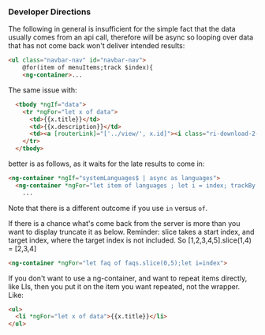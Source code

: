 ### Developer Directions


The following in general is insufficient
for the simple fact that the data usually
comes from an api call, therefore will be async
so looping over data that has not come back
won't deliver intended results:

```html
<ul class="navbar-nav" id="navbar-nav">
    @for(item of menuItems;track $index){
    <ng-container>...
```

The same issue with:

```html
  <tbody *ngIf="data">
    <tr *ngFor="let x of data">
      <td>{{x.title}}</td>
      <td>{{x.description}}</td>
      <td><a [routerLink]="['../view/', x.id]"><i class="ri-download-2-line"></i></a></td>
    </tr>
  </tbody>
```


better is as follows, as it waits for the late results to come in:

```html
<ng-container *ngIf="systemLanguages$ | async as languages">
  <ng-container *ngFor="let item of languages ; let i = index; trackBy: trackByCountryCode">
    ...
```

Note that there is a different outcome if you use `in` versus `of`.

If there is a chance what's come back from the server is more than you want to display
truncate it as below.
Reminder: slice takes a start index, and target index, where the target index is not included.
So [1,2,3,4,5].slice(1,4) = [2,3,4]

```html
<ng-container *ngFor="let faq of faqs.slice(0,5);let i=index">
```

If you don't want to use a ng-container, and want to repeat items directly, like LIs,
then you put it on the item you want repeated, not the wrapper. Like:

```html
<ul>
  <li *ngFor="let x of data">{{x.title}}</li>
</ul>
````
